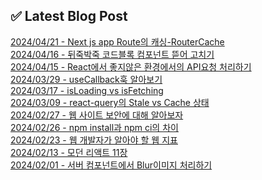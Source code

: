 
## ✅ Latest Blog Post

[2024/04/21 - Next js app Route의 캐싱-RouterCache](https://hj-devlog.vercel.app/blog/Next%20js%20app%20Route%EC%9D%98%20%EC%BA%90%EC%8B%B1-RouterCache) <br/>
[2024/04/16 - 뒤죽박죽 코드블록 컴포넌트 뜯어 고치기](https://hj-devlog.vercel.app/blog/%EB%92%A4%EC%A3%BD%EB%B0%95%EC%A3%BD%20%EC%BD%94%EB%93%9C%EB%B8%94%EB%A1%9D%20%EC%BB%B4%ED%8F%AC%EB%84%8C%ED%8A%B8%20%EB%9C%AF%EC%96%B4%20%EA%B3%A0%EC%B9%98%EA%B8%B0) <br/>
[2024/04/15 - React에서 좋지않은 환경에서의 API요청 처리하기](https://hj-devlog.vercel.app/blog/React%EC%97%90%EC%84%9C%20%EC%A2%8B%EC%A7%80%EC%95%8A%EC%9D%80%20%ED%99%98%EA%B2%BD%EC%97%90%EC%84%9C%EC%9D%98%20API%EC%9A%94%EC%B2%AD%20%EC%B2%98%EB%A6%AC%ED%95%98%EA%B8%B0) <br/>
[2024/03/29 - useCallback훅 알아보기](https://hj-devlog.vercel.app/blog/useCallback%ED%9B%85%20%EC%95%8C%EC%95%84%EB%B3%B4%EA%B8%B0) <br/>
[2024/03/17 - isLoading vs isFetching](https://hj-devlog.vercel.app/blog/isLoading%20vs%20isFetching) <br/>
[2024/03/09 - react-query의 Stale vs Cache 상태](https://hj-devlog.vercel.app/blog/react-query%EC%9D%98%20Stale%20vs%20Cache%20%EC%83%81%ED%83%9C) <br/>
[2024/02/27 - 웹 사이트 보안에 대해 알아보자](https://hj-devlog.vercel.app/blog/%EC%9B%B9%20%EC%82%AC%EC%9D%B4%ED%8A%B8%20%EB%B3%B4%EC%95%88%EC%97%90%20%EB%8C%80%ED%95%B4%20%EC%95%8C%EC%95%84%EB%B3%B4%EC%9E%90) <br/>
[2024/02/26 - npm install과 npm ci의 차이](https://hj-devlog.vercel.app/blog/npm%20install%EA%B3%BC%20npm%20ci%EC%9D%98%20%EC%B0%A8%EC%9D%B4) <br/>
[2024/02/23 - 웹 개발자가 알아야 할 웹 지표](https://hj-devlog.vercel.app/blog/%EC%9B%B9%20%EA%B0%9C%EB%B0%9C%EC%9E%90%EA%B0%80%20%EC%95%8C%EC%95%84%EC%95%BC%20%ED%95%A0%20%EC%9B%B9%20%EC%A7%80%ED%91%9C) <br/>
[2024/02/13 - 모던 리액트 11장](https://hj-devlog.vercel.app/blog/%EB%AA%A8%EB%8D%98%20%EB%A6%AC%EC%95%A1%ED%8A%B8%2011%EC%9E%A5) <br/>
[2024/02/01 - 서버 컴포넌트에서 Blur이미지 처리하기](https://hj-devlog.vercel.app/blog/%EC%84%9C%EB%B2%84%20%EC%BB%B4%ED%8F%AC%EB%84%8C%ED%8A%B8%EC%97%90%EC%84%9C%20Blur%EC%9D%B4%EB%AF%B8%EC%A7%80%20%EC%B2%98%EB%A6%AC%ED%95%98%EA%B8%B0) <br/>
